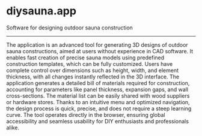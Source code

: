 # diysauna.app
Software for designing outdoor sauna construction

<hr />

The application is an advanced tool for generating 3D designs of outdoor sauna constructions, aimed at users without experience in CAD software. It enables fast creation of precise sauna models using predefined construction templates, which can be fully customized. Users have complete control over dimensions such as height, width, and element thickness, with all changes instantly reflected in the 3D interface. The application generates a detailed bill of materials required for construction, accounting for parameters like panel thickness, expansion gaps, and wall cross-sections. The material list can be easily shared with wood suppliers or hardware stores. Thanks to an intuitive menu and optimized navigation, the design process is quick, precise, and does not require a steep learning curve. The tool operates directly in the browser, ensuring global accessibility and seamless usability for DIY enthusiasts and professionals alike.
